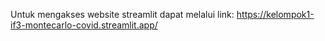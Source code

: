 Untuk mengakses website streamlit dapat melalui link:
https://kelompok1-if3-montecarlo-covid.streamlit.app/
